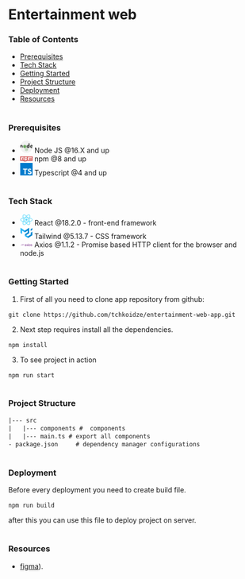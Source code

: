 # Entertainment web

### Table of Contents

- [Prerequisites](#Prerequisites)
- [Tech Stack](#Tech-Stack)
- [Getting Started](#Getting-Started)
- [Project Structure](#Project-Structure)
- [Deployment](#Deployment)
- [Resources](#Resources)

#

### Prerequisites

- <img src="readme/nodejs.png" width="25" style="top: 8px" /> Node JS @16.X and up
- <img src="readme/npm.png" width="25" style="top: 8px" /> npm @8 and up
- <img src="readme/typescript.png" width="25" style="top: 8px" /> Typescript @4 and up

#

### Tech Stack

- <img src="readme/react.png" width="25" style="top: 8px" /> React @18.2.0 - front-end framework
- <img src="readme/material-ui.png" width="25" style="top: 8px" /> Tailwind @5.13.7 - CSS framework
- <img src="readme/axios.png" width="25" style="top: 8px" /> Axios @1.1.2 - Promise based HTTP client for the browser and node.js

#

### Getting Started

1. First of all you need to clone app repository from github:

```
git clone https://github.com/tchkoidze/entertainment-web-app.git
```

2. Next step requires install all the dependencies.

```
npm install
```

3. To see project in action

```
npm run start
```

#

### Project Structure

```
|--- src
|   |--- components #  components
|   |--- main.ts # export all components
- package.json     # dependency manager configurations
```

#

### Deployment

Before every deployment you need to create build file.

```
npm run build
```

after this you can use this file to deploy project on server.

#

### Resources

- [figma](https://www.figma.com/file/QUmtq9p2AePwwK746NEM8s/entertainment-web-app?node-id=0%3A4613&t=IsWT17gaL6F1E3QO-0)).
